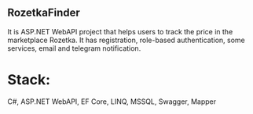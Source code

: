 ## RozetkaFinder
  It is ASP.NET WebAPI project that helps users to track the price in the marketplace Rozetka. It has registration, role-based authentication, some services, email and telegram notification. 
# Stack: 
C#, ASP.NET WebAPI, EF Core, LINQ, MSSQL, Swagger, Mapper
  
  
